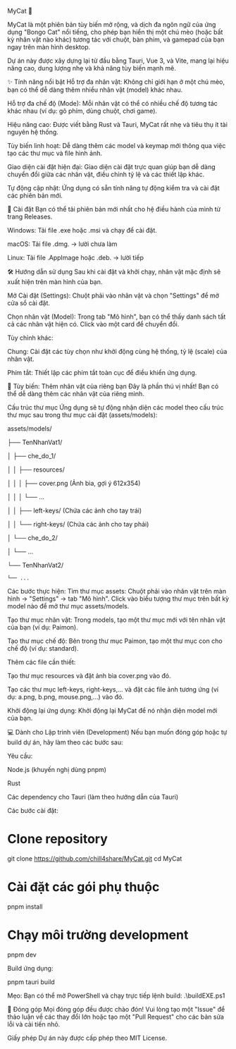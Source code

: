 MyCat 🐾

MyCat là một phiên bản tùy biến mở rộng, và dịch đa ngôn ngữ của ứng dụng "Bongo Cat" nổi tiếng, cho phép bạn hiển thị một chú mèo (hoặc bất kỳ nhân vật nào khác) tương tác với chuột, bàn phím, và gamepad của bạn ngay trên màn hình desktop.

Dự án này được xây dựng lại từ đầu bằng Tauri, Vue 3, và Vite, mang lại hiệu năng cao, dung lượng nhẹ và khả năng tùy biến mạnh mẽ.

✨ Tính năng nổi bật
Hỗ trợ đa nhân vật: Không chỉ giới hạn ở một chú mèo, bạn có thể dễ dàng thêm nhiều nhân vật (model) khác nhau.

Hỗ trợ đa chế độ (Mode): Mỗi nhân vật có thể có nhiều chế độ tương tác khác nhau (ví dụ: gõ phím, dùng chuột, chơi game).

Hiệu năng cao: Được viết bằng Rust và Tauri, MyCat rất nhẹ và tiêu thụ ít tài nguyên hệ thống.

Tùy biến linh hoạt: Dễ dàng thêm các model và keymap mới thông qua việc tạo các thư mục và file hình ảnh.

Giao diện cài đặt hiện đại: Giao diện cài đặt trực quan giúp bạn dễ dàng chuyển đổi giữa các nhân vật, điều chỉnh tỷ lệ và các thiết lập khác.

Tự động cập nhật: Ứng dụng có sẵn tính năng tự động kiểm tra và cài đặt các phiên bản mới.

🚀 Cài đặt
Bạn có thể tải phiên bản mới nhất cho hệ điều hành của mình từ trang Releases.

Windows: Tải file .exe hoặc .msi và chạy để cài đặt.

macOS: Tải file .dmg. -> lười chưa làm

Linux: Tải file .AppImage hoặc .deb. -> lười tiếp

🛠️ Hướng dẫn sử dụng
Sau khi cài đặt và khởi chạy, nhân vật mặc định sẽ xuất hiện trên màn hình của bạn.

Mở Cài đặt (Settings): Chuột phải vào nhân vật và chọn "Settings" để mở cửa sổ cài đặt.

Chọn nhân vật (Model): Trong tab "Mô hình", bạn có thể thấy danh sách tất cả các nhân vật hiện có. Click vào một card để chuyển đổi.

Tùy chỉnh khác:

Chung: Cài đặt các tùy chọn như khởi động cùng hệ thống, tỷ lệ (scale) của nhân vật.

Phím tắt: Thiết lập các phím tắt toàn cục để điều khiển ứng dụng.

🎨 Tùy biến: Thêm nhân vật của riêng bạn
Đây là phần thú vị nhất! Bạn có thể dễ dàng thêm các nhân vật của riêng mình.

Cấu trúc thư mục
Ứng dụng sẽ tự động nhận diện các model theo cấu trúc thư mục sau trong thư mục cài đặt (assets/models):

assets/models/

├── TenNhanVat1/

│   ├── che_do_1/

│   │   ├── resources/

│   │   │   ├── cover.png  (Ảnh bìa, gợi ý 612x354)

│   │   │   └── ...

│   │   ├── left-keys/     (Chứa các ảnh cho tay trái)

│   │   └── right-keys/    (Chứa các ảnh cho tay phải)

│   └── che_do_2/

│       └── ...

└── TenNhanVat2/

    └── ...
    

Các bước thực hiện:
Tìm thư mục assets: Chuột phải vào nhân vật trên màn hình -> "Settings" -> tab "Mô hình". Click vào biểu tượng thư mục trên bất kỳ model nào để mở thư mục assets/models.

Tạo thư mục nhân vật: Trong models, tạo một thư mục mới với tên nhân vật của bạn (ví dụ: Paimon).

Tạo thư mục chế độ: Bên trong thư mục Paimon, tạo một thư mục con cho chế độ (ví dụ: standard).

Thêm các file cần thiết:

Tạo thư mục resources và đặt ảnh bìa cover.png vào đó.

Tạo các thư mục left-keys, right-keys,... và đặt các file ảnh tương ứng (ví dụ: a.png, b.png, mouse.png,...) vào đó.

Khởi động lại ứng dụng: Khởi động lại MyCat để nó nhận diện model mới của bạn.

💻 Dành cho Lập trình viên (Development)
Nếu bạn muốn đóng góp hoặc tự build dự án, hãy làm theo các bước sau:

Yêu cầu:

Node.js (khuyến nghị dùng pnpm)

Rust

Các dependency cho Tauri (làm theo hướng dẫn của Tauri)

Các bước cài đặt:

# Clone repository
git clone https://github.com/chill4share/MyCat.git
cd MyCat

# Cài đặt các gói phụ thuộc
pnpm install

# Chạy môi trường development
pnpm dev

Build ứng dụng:

pnpm tauri build

Mẹo: Bạn có thể mở PowerShell và chạy trực tiếp lệnh build: .\buildEXE.ps1

🙏 Đóng góp
Mọi đóng góp đều được chào đón! Vui lòng tạo một "Issue" để thảo luận về các thay đổi lớn hoặc tạo một "Pull Request" cho các bản sửa lỗi và cải tiến nhỏ.

Giấy phép
Dự án này được cấp phép theo MIT License.
